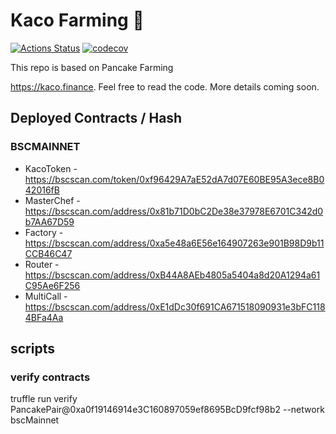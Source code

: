 # Kaco Farming 🥞

[![Actions Status](https://github.com/pancakeswap/pancake-farm/workflows/CI/badge.svg)](https://github.com/pancakeswap/pancake-farm/actions)
[![codecov](https://codecov.io/gh/pancakeswap/pancake-farm/branch/master/graph/badge.svg?token=5XMLP74IR0)](https://codecov.io/gh/pancakeswap/pancake-farm)

This repo is based on Pancake Farming

https://kaco.finance. Feel free to read the code. More details coming soon.

## Deployed Contracts / Hash

### BSCMAINNET

- KacoToken - https://bscscan.com/token/0xf96429A7aE52dA7d07E60BE95A3ece8B042016fB
- MasterChef - https://bscscan.com/address/0x81b71D0bC2De38e37978E6701C342d0b7AA67D59
- Factory - https://bscscan.com/address/0xa5e48a6E56e164907263e901B98D9b11CCB46C47
- Router - https://bscscan.com/address/0xB44A8AEb4805a5404a8d20A1294a61C95Ae6F256
- MultiCall - https://bscscan.com/address/0xE1dDc30f691CA671518090931e3bFC1184BFa4Aa


## scripts

### verify contracts
truffle run verify PancakePair@0xa0f19146914e3C160897059ef8695BcD9fcf98b2 --network bscMainnet
